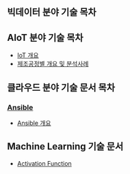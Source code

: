 ## 빅데이터 분야 기술 목차   

## AIoT 분야 기술 목차   

* [IoT 개요](https://github.com/dataignitelab/cloud_docs/blob/main/AIoT/01.IoT_개요.md)    
* [제조공정별 개요 및 분석사례](https://github.com/dataignitelab/cloud_docs/blob/main/Manufacturing_Process/)


## 클라우드 분야 기술 문서 목차

### [Ansible](https://github.com/dataignitelab/cloud_docs/blob/main/ansible)
* [Ansible 개요](https://github.com/dataignitelab/cloud_docs/blob/main/ansible/01_ansible_개요.md)


## Machine Learning 기술 문서
* [Activation Function](/blob/main//Machine_Learning/Activation_function.md)